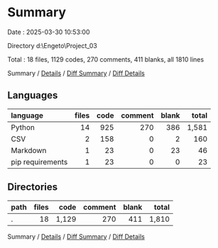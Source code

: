 # Summary

Date : 2025-03-30 10:53:00

Directory d:\\Engeto\\Project_03

Total : 18 files,  1129 codes, 270 comments, 411 blanks, all 1810 lines

Summary / [Details](details.md) / [Diff Summary](diff.md) / [Diff Details](diff-details.md)

## Languages
| language | files | code | comment | blank | total |
| :--- | ---: | ---: | ---: | ---: | ---: |
| Python | 14 | 925 | 270 | 386 | 1,581 |
| CSV | 2 | 158 | 0 | 2 | 160 |
| Markdown | 1 | 23 | 0 | 23 | 46 |
| pip requirements | 1 | 23 | 0 | 0 | 23 |

## Directories
| path | files | code | comment | blank | total |
| :--- | ---: | ---: | ---: | ---: | ---: |
| . | 18 | 1,129 | 270 | 411 | 1,810 |

Summary / [Details](details.md) / [Diff Summary](diff.md) / [Diff Details](diff-details.md)